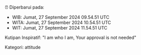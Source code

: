 ⏰ Diperbarui pada:
- WIB: Jumat, 27 September 2024 09.54.51 UTC
- WITA: Jumat, 27 September 2024 10.54.51 UTC
- WIT: Jumat, 27 September 2024 11.54.51 UTC

Kutipan Inspiratif:
"I am who I am, Your approval is not needed"


Kategori: attitude

